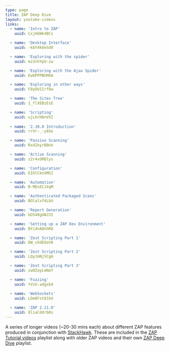 ```yaml
---
type: page
title: ZAP Deep Dive
layout: youtube-videos
links:
  - name: 'Intro to ZAP'
    uuid: CxjHGWk4BCs

  - name: 'Desktop Interface'
    uuid: -kbY4k8eSd0

  - name: 'Exploring with the spider'
    uuid: mz2nhYpU-sw

  - name: 'Exploring with the Ajax Spider'
    uuid: EwbPPPBhM4A

  - name: 'Exploring in other ways'
    uuid: F8yOU1IrfOw

  - name: 'The Sites Tree'
    uuid: 1_flXEBzEsE

  - name: 'Scripting'
    uuid: ujL6rH6nVXI
    
  - name: '2.10.0 Introduction'
    uuid: rrVr-_-y6Xo

  - name: 'Passive Scanning'
    uuid: Rx42kyrB0nk

  - name: 'Active Scanning'
    uuid: z2r4xGMQlys

  - name: 'Configuration'
    uuid: EIUlCknXMSI

  - name: 'Automation'
    uuid: B-MDsECikqM

  - name: 'Authenticated Packaged Scans'
    uuid: BOlalxfdLbU

  - name: 'Report Generation'
    uuid: kD540gUWJ3I

  - name: 'Setting up a ZAP Dev Environment'
    uuid: BYi4nA0nhR8

  - name: 'Zest Scripting Part 1'
    uuid: DW_vXdEOoVA

  - name: 'Zest Scripting Part 2'
    uuid: LQyJmNj5CgA

  - name: 'Zest Scripting Part 3'
    uuid: zwOZayLmNoY

  - name: 'Fuzzing'
    uuid: YVsU-adgxb4
    
  - name: 'WebSockets'
    uuid: LDm0Fst81hU

  - name: 'ZAP 2.11.0'
    uuid: 8liaCddrb8s
---
```

A series of longer videos (~20-30 mins each) about different ZAP features produced in conjunction with [StackHawk](https://www.stackhawk.com).
These are included in the [ZAP Tutorial videos](https://www.youtube.com/playlist?list=PLEBitBW-Hlsv8cEIUntAO8st2UGhmrjUB) playlist along with older ZAP videos 
and their own [ZAP Deep Dive](https://www.youtube.com/playlist?list=PLEBitBW-HlstiimJoOyOxunpt79q0l4Ku) playlist.

